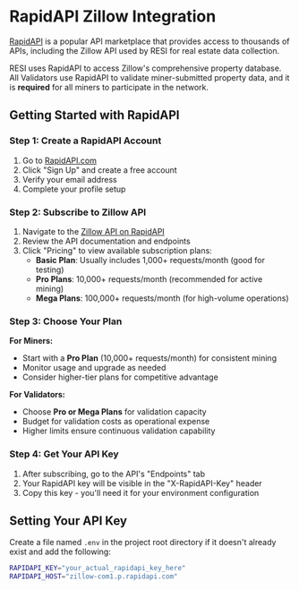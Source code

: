 # RapidAPI Zillow Integration

[RapidAPI](https://rapidapi.com/) is a popular API marketplace that provides access to thousands of APIs, including the Zillow API used by RESI for real estate data collection.

RESI uses RapidAPI to access Zillow's comprehensive property database. All Validators use RapidAPI to validate miner-submitted property data, and it is **required** for all miners to participate in the network.

## Getting Started with RapidAPI

### Step 1: Create a RapidAPI Account

1. Go to [RapidAPI.com](https://rapidapi.com/)
2. Click "Sign Up" and create a free account
3. Verify your email address
4. Complete your profile setup

### Step 2: Subscribe to Zillow API

1. Navigate to the [Zillow API on RapidAPI](https://rapidapi.com/apimaker/api/zillow-com1/)
2. Review the API documentation and endpoints
3. Click "Pricing" to view available subscription plans:
   - **Basic Plan**: Usually includes 1,000+ requests/month (good for testing)
   - **Pro Plans**: 10,000+ requests/month (recommended for active mining)
   - **Mega Plans**: 100,000+ requests/month (for high-volume operations)

### Step 3: Choose Your Plan

**For Miners:**
- Start with a **Pro Plan** (10,000+ requests/month) for consistent mining
- Monitor usage and upgrade as needed
- Consider higher-tier plans for competitive advantage

**For Validators:**
- Choose **Pro or Mega Plans** for validation capacity
- Budget for validation costs as operational expense
- Higher limits ensure continuous validation capability

### Step 4: Get Your API Key

1. After subscribing, go to the API's "Endpoints" tab
2. Your RapidAPI key will be visible in the "X-RapidAPI-Key" header
3. Copy this key - you'll need it for your environment configuration

## Setting Your API Key

Create a file named `.env` in the project root directory if it doesn't already exist and add the following:

```bash
RAPIDAPI_KEY="your_actual_rapidapi_key_here"
RAPIDAPI_HOST="zillow-com1.p.rapidapi.com"
```